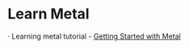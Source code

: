 # Learn Metal

· Learning metal tutorial - [Getting Started with Metal](<https://www.youtube.com/playlist?list=PL23Revp-82LJG3vcDPm8w7b5HTKjBOY0W>)
